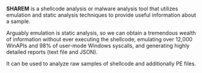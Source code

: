 **SHAREM** is a shellcode analysis or malware analysis tool that utilizes emulation and static analysis techniques to provide useful information about a sample. 

Arguably emulation is static analysis, so we can obtain a tremendous wealth of information without ever executing the shellcode, emulating over 12,000 WinAPIs and 98% of user-mode Windows syscalls, and generating highly detailed reports (text file and JSON).

It can be used to analyze raw samples of shellcode and additionally PE files.